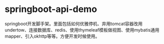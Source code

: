 # springboot-api-demo
springboot开发脚手架。里面包括如何优雅停机、弃用tomcat容器改用undertow、连接数据库、redis、使用thymeleaf模板做视图、使用mybatis通用mapper、引入okhttp等等。方便开发时候使用。
